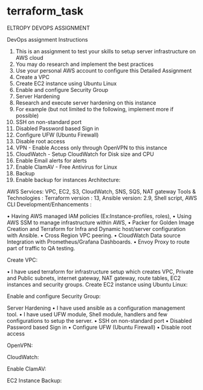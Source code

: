 # terraform_task

   ELTROPY DEVOPS ASSIGNMENT

DevOps assignment
Instructions
1.	This is an assignment to test your skills to setup server infrastructure on AWS cloud
2.	You may do research and implement the best practices
3.	Use your personal AWS account to configure this
Detailed Assignment 
1.	Create a VPC
2.	Create EC2 instance using Ubuntu Linux 
3.	Enable and configure Security Group
4.	Server Hardening
1.	Research and execute server hardening on this instance 
2.	For example (but not limited to the following, implement more if possible)
1.	SSH on non-standard port
2.	Disabled Password based Sign in
3.	Configure UFW (Ubuntu Firewall)
4.	Disable root access
5.	VPN - Enable Access only through OpenVPN to this instance
6.	CloudWatch - Setup CloudWatch for Disk size and CPU
1.	Enable Email alerts for alerts
7.	Enable ClamAV - Free Antivirus for Linux
8.	Backup
1.	Enable backup for instances
Architecture: 


AWS Services:  VPC, EC2, S3, CloudWatch, SNS, SQS, NAT gateway
Tools & Technologies : Terraform version : 13, Ansible version: 2.9, Shell script, AWS CLI
Development/Enhancements :

•	Having AWS managed IAM policies (Ex:Instance-profiles, roles),
•	Using AWS SSM to manage infrastructure within AWS,
•	Packer for Golden Image Creation and Terraform for Infra and Dynamic host/server configuration with Ansible.
•	Cross Region VPC peering.
•	CloudWatch Data source Integration with Prometheus/Grafana Dashboards.
•	Envoy Proxy to route part of traffic to QA testing.

Create VPC:
                     
                     
                       
 
 
•	I have used terraform for infrastructure setup which creates VPC, Private and Public subnets, internet gateway, NAT gateway, route tables, EC2 instances and security groups.
Create EC2 instance using Ubuntu Linux:
 
                 
             
Enable and configure Security Group:
 
Server Hardening
•	I have used ansible as a configuration management tool.
•	I have used UFW module, Shell module, handlers and few configurations to setup the server.
•	SSH on non-standard port
•	Disabled Password based Sign in
•	Configure UFW (Ubuntu Firewall)
•	Disable root access
 
 



OpenVPN:
 

CloudWatch:
 
 
 




Enable ClamAV:
 
EC2 Instance Backup: 
 
 





